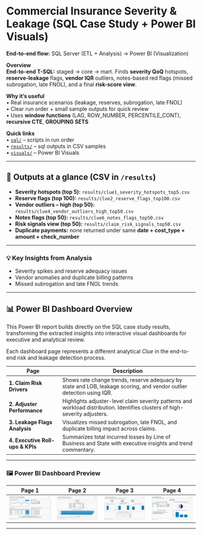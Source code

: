 # Commercial Insurance Severity & Leakage (SQL Case Study + Power BI Visuals)

**End-to-end flow:** SQL Server (ETL + Analysis) → Power BI (Visualization)

**Overview**  
**End-to-end T-SQL:** staged → core → mart. Finds **severity QoQ** hotspots, **reserve-leakage** flags, **vendor IQR** outliers, notes-based red flags (missed subrogation, late FNOL), and a final **risk-score view**.

**Why it’s useful**  
• Real insurance scenarios (leakage, reserves, subrogation, late FNOL)  
• Clear run order + small sample outputs for quick review  
• Uses **window functions** (LAG, ROW_NUMBER, PERCENTILE_CONT), **recursive CTE**, **GROUPING SETS**

  
**Quick links**  
• [`sql/`](sql) – scripts in run order  
• [`results/`](results) – sql outputs in CSV samples  
• [`visuals/`](visuals) – Power BI Visuals


---

## 📂 Outputs at a glance (CSV in `/results`)
- **Severity hotspots (top 5):** `results/clue1_severity_hotspots_top5.csv`  
- **Reserve flags (top 100):** `results/clue2_reserve_flags_top100.csv`  
- **Vendor outliers – high (top 50):** `results/clue4_vendor_outliers_high_top50.csv`  
- **Notes flags (top 50):** `results/clue6_notes_flags_top50.csv`  
- **Risk signals view (top 50):** `results/claim_risk_signals_top50.csv`  
- **Duplicate payments:** none returned under same **date + cost_type + amount + check_number**

---


### 💡 Key Insights from Analysis 
- Severity spikes and reserve adequacy issues  
- Vendor anomalies and duplicate billing patterns  
- Missed subrogation and late FNOL trends

---

## 📊 Power BI Dashboard Overview  
This Power BI report builds directly on the SQL case study results, transforming the extracted insights into interactive visual dashboards for executive and analytical review.  

Each dashboard page represents a different analytical *Clue* in the end-to-end risk and leakage detection process.

| Page | Description |
|------|--------------|
| **1. Claim Risk Drivers** | Shows rate change trends, reserve adequacy by state and LOB, leakage scoring, and vendor outlier detection using IQR. |
| **2. Adjuster Performance** | Highlights adjuster-level claim severity patterns and workload distribution. Identifies clusters of high-severity adjusters. |
| **3. Leakage Flags Analysis** | Visualizes missed subrogation, late FNOL, and duplicate billing impact across claims. |
| **4. Executive Roll-ups & KPIs** | Summarizes total incurred losses by Line of Business and State with executive insights and trend commentary. |

---


### 🖼 Power BI Dashboard Preview
| Page 1 | Page 2 | Page 3 | Page 4 |
|:--:|:--:|:--:|:--:|
| ![Page 1 – Claim Risk Drivers](visuals/clue1-claim-risk-drivers.png) | ![Page 2 – Adjuster Performance](visuals/clue2-adjuster-performance.png) | ![Page 3 – Leakage Flags Analysis](visuals/clue3-leakage-flags.png) | ![Page 4 – Executive Rollups](visuals/clue4-executive-rollups.png) |


---

















